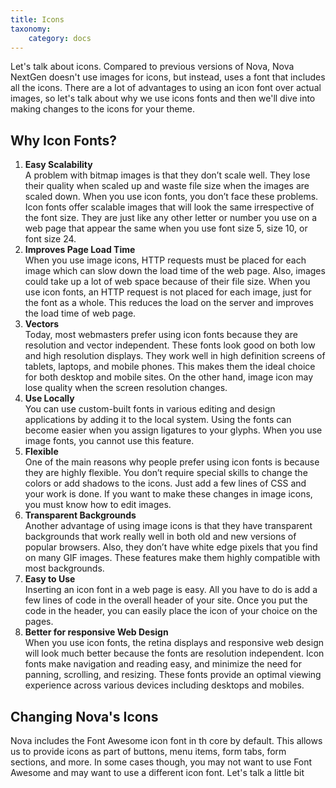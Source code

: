 ```yaml
---
title: Icons
taxonomy:
    category: docs
---
```


Let's talk about icons. Compared to previous versions of Nova, Nova NextGen doesn't use images for icons, but instead, uses a font that includes all the icons. There are a lot of advantages to using an icon font over actual images, so let's talk about why we use icons fonts and then we'll dive into making changes to the icons for your theme.

## Why Icon Fonts?

1. __Easy Scalability__  
A problem with bitmap images is that they don’t scale well. They lose their quality when scaled up and waste file size when the images are scaled down. When you use icon fonts, you don’t face these problems. Icon fonts offer scalable images that will look the same irrespective of the font size. They are just like any other letter or number you use on a web page that appear the same when you use font size 5, size 10, or font size 24.
2. __Improves Page Load Time__  
When you use image icons, HTTP requests must be placed for each image which can slow down the load time of the web page. Also, images could take up a lot of web space because of their file size. When you use icon fonts, an HTTP request is not placed for each image, just for the font as a whole. This reduces the load on the server and improves the load time of web page.
3. __Vectors__  
Today, most webmasters prefer using icon fonts because they are resolution and vector independent. These fonts look good on both low and high resolution displays. They work well in high definition screens of tablets, laptops, and mobile phones. This makes them the ideal choice for both desktop and mobile sites. On the other hand, image icon may lose quality when the screen resolution changes.
4. __Use Locally__  
You can use custom-built fonts in various editing and design applications by adding it to the local system. Using the fonts can become easier when you assign ligatures to your glyphs. When you use image fonts, you cannot use this feature.
5. __Flexible__  
One of the main reasons why people prefer using icon fonts is because they are highly flexible. You don’t require special skills to change the colors or add shadows to the icons. Just add a few lines of CSS and your work is done. If you want to make these changes in image icons, you must know how to edit images.
6. __Transparent Backgrounds__  
Another advantage of using image icons is that they have transparent backgrounds that work really well in both old and new versions of popular browsers. Also, they don’t have white edge pixels that you find on many GIF images. These features make them highly compatible with most backgrounds.
7. __Easy to Use__  
Inserting an icon font in a web page is easy. All you have to do is add a few lines of code in the overall header of your site. Once you put the code in the header, you can easily place the icon of your choice on the pages.
8. __Better for responsive Web Design__  
When you use icon fonts, the retina displays and responsive web design will look much better because the fonts are resolution independent. Icon fonts make navigation and reading easy, and minimize the need for panning, scrolling, and resizing. These fonts provide an optimal viewing experience across various devices including desktops and mobiles.

## Changing Nova's Icons

Nova includes the Font Awesome icon font in th core by default. This allows us to provide icons as part of buttons, menu items, form tabs, form sections, and more. In some cases though, you may not want to use Font Awesome and may want to use a different icon font. Let's talk a little bit
